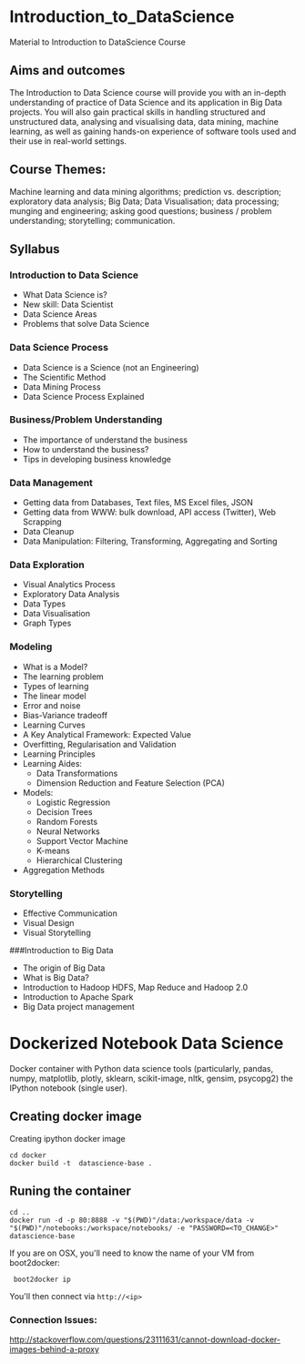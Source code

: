 # Introduction_to_DataScience
Material to Introduction to DataScience Course

## Aims and outcomes
The Introduction to Data Science course will provide you with an in-depth understanding of practice of Data Science and its application in Big Data projects. You will also gain practical skills in handling structured and unstructured data, analysing and visualising data, data mining, machine learning, as well as gaining hands-on experience of software tools used and their use in real-world settings.

## Course Themes:
Machine learning and data mining algorithms; prediction vs. description; exploratory data analysis; Big Data; Data Visualisation; data processing; munging and engineering; asking good questions; business / problem understanding; storytelling; communication.

## Syllabus

### Introduction to Data Science
* What Data Science is?
* New skill: Data Scientist
* Data Science Areas
* Problems that solve Data Science

### Data Science Process
* Data Science is a Science (not an Engineering)
* The Scientific Method
* Data Mining Process
* Data Science Process Explained


### Business/Problem Understanding
* The importance of understand the business
* How to understand the business?
* Tips in developing business knowledge

### Data Management
* Getting data from Databases, Text files, MS Excel files, JSON
* Getting data from WWW: bulk download, API access (Twitter), Web Scrapping
* Data Cleanup
* Data Manipulation: Filtering, Transforming, Aggregating and Sorting

### Data Exploration
* Visual Analytics Process
* Exploratory Data Analysis
* Data Types
* Data Visualisation
* Graph Types

### Modeling
* What is a Model?
* The learning problem
* Types of learning
* The linear model
* Error and noise
* Bias-Variance tradeoff
* Learning Curves
* A Key Analytical Framework: Expected Value
* Overfitting, Regularisation and Validation
* Learning Principles
* Learning Aides: 
  * Data Transformations
  * Dimension Reduction and Feature Selection (PCA)
* Models:
  * Logistic Regression
  * Decision Trees
  * Random Forests
  * Neural Networks
  * Support Vector Machine
  * K-means
  * Hierarchical Clustering
* Aggregation Methods

### Storytelling
* Effective Communication
* Visual Design
* Visual Storytelling

###Introduction to Big Data
* The origin of Big Data
* What is Big Data?
* Introduction to Hadoop HDFS, Map Reduce and Hadoop 2.0
* Introduction to Apache Spark
* Big Data project management




Dockerized Notebook Data Science
======================

Docker container with Python data science tools (particularly, pandas, numpy, matplotlib, plotly, sklearn, scikit-image, nltk, gensim, psycopg2) the IPython notebook (single user). 

## Creating docker image

Creating ipython docker image

```
cd docker
docker build -t  datascience-base .
``` 

## Runing the container

```
cd ..
docker run -d -p 80:8888 -v "$(PWD)"/data:/workspace/data -v "$(PWD)"/notebooks:/workspace/notebooks/ -e "PASSWORD=<TO_CHANGE>" datascience-base
```


If you are on OSX, you'll need to know the name of your VM from boot2docker:

```
 boot2docker ip
```

You'll then connect via `http://<ip>`

### Connection Issues:

http://stackoverflow.com/questions/23111631/cannot-download-docker-images-behind-a-proxy
